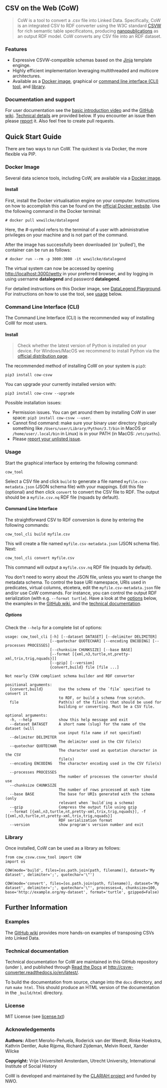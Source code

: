 ## CSV on the Web (CoW)

> CoW is a tool to convert a .csv file into Linked Data. Specifically, CoW is an integrated CSV to RDF converter using the W3C standard [CSVW](https://www.w3.org/TR/tabular-data-primer/) for rich semantic table specificatons, producing [nanopublications](http://nanopub.org/) as an output RDF model. CoW converts any CSV file into an RDF dataset.



### Features

- Expressive CSVW-compatible schemas based on the [Jinja](https://github.com/pallets/jinja) template enginge.
- Highly efficient implementation leveraging multithreaded and multicore architectures.
- Available as a [Docker image](#docker-image), graphical or [command line interface (CLI) tool](command-line-interface), and [library](#library).

### Documentation and support
For user documentation see the [basic introduction video](https://t.co/SDWC3NhWZf) and the  [GitHub wiki](https://github.com/clariah/cow/wiki/). [Technical details](#technical-details) are provided below. If you encounter an issue then please [report](https://github.com/CLARIAH/COW/issues/new/choose) it. Also feel free to create pull requests.

## Quick Start Guide

There are two ways to run CoW. The quickest is via Docker, the more flexible via PIP.

### Docker Image

Several data science tools, including CoW, are available via a [Docker image](https://github.com/CLARIAH/datalegendtools).

#### Install

First, install the Docker virtualisation engine on your computer. Instructions on how to accomplish this can be found on the [official Docker website](https://docs.docker.com/get-docker). Use the following command in the Docker terminal:

```
# docker pull wxwilcke/datalegend
```
Here, the #-symbol refers to the terminal of a user with administrative privileges on your machine and is not part of the command.

After the image has successfully been downloaded (or 'pulled'), the container can be run as follows:

```
# docker run --rm -p 3000:3000 -it wxwilcke/datalegend
```
The virtual system can now be accessed by opening [http://localhost:3000/wetty](http://localhost:3000/wetty) in your preferred browser, and by logging in using username **datalegend** and password **datalegend**.

For detailed instructions on this Docker image, see [DataLegend Playground](https://github.com/CLARIAH/datalegendtools). For instructions on how to use the tool, see  [usage](#usage) below.



### Command Line Interface (CLI)

The Command Line Interface (CLI) is the recommended way of installing CoW for most users.

#### Install

> Check whether the latest version of Python is installed on your device. For Windows/MacOS we recommend to install Python via the [official distribution page](https://www.python.org/downloads/).

The recommended method of installing CoW on your system is `pip3`:

```
pip3 install cow-csvw
```

You can upgrade your currently installed version with:

```
pip3 install cow-csvw --upgrade
```

Possible installation issues:

- Permission issues. You can get around them by installing CoW in user space: `pip3 install cow-csvw --user`. 
- Cannot find command: make sure your binary user directory (typically something like `/Users/user/Library/Python/3.7/bin` in MacOS or `/home/user/.local/bin` in Linux) is in your PATH (in MacOS: `/etc/paths`).
- Please [report your unlisted issue](https://github.com/CLARIAH/CoW/issues/new).

### Usage

Start the graphical interface by entering the following command:

```
cow_tool
```

Select a CSV file and click `build` to generate a file named `myfile.csv-metadata.json` (JSON schema file) with your mappings. Edit this file (optional) and then click `convert` to convert the CSV file to RDF. The output should be a `myfile.csv.nq` RDF file (nquads by default).

#### Command Line Interface

The straightforward CSV to RDF conversion is done by entering the following commands:

```
cow_tool_cli build myfile.csv
```

This will create a file named `myfile.csv-metadata.json` (JSON schema file). Next:

```
cow_tool_cli convert myfile.csv
```
This command will output a `myfile.csv.nq` RDF file (nquads by default).

You don't need to worry about the JSON file, unless you want to change the metadata schema. To control the base URI namespace, URIs used in predicates, virtual columns, etcetera, edit the `myfile.csv-metadata.json` file and/or use CoW commands. For instance, you can control the output RDF serialization (with e.g. ``--format turtle``). Have a look at the [options](#options) below, the examples in the [GitHub wiki](https://github.com/CLARIAH/CoW/wiki), and the [technical documentation](http://csvw-converter.readthedocs.io/en/latest/).

##### Options

Check the ``--help`` for a complete list of options:

```
usage: cow_tool_cli [-h] [--dataset DATASET] [--delimiter DELIMITER]
                    [--quotechar QUOTECHAR] [--encoding ENCODING] [--processes PROCESSES]
                    [--chunksize CHUNKSIZE] [--base BASE]
                    [--format [{xml,n3,turtle,nt,pretty-xml,trix,trig,nquads}]]
                    [--gzip] [--version]
                    {convert,build} file [file ...]

Not nearly CSVW compliant schema builder and RDF converter

positional arguments:
  {convert,build}       Use the schema of the `file` specified to convert it
                        to RDF, or build a schema from scratch.
  file                  Path(s) of the file(s) that should be used for
                        building or converting. Must be a CSV file.

optional arguments:
  -h, --help            show this help message and exit
  --dataset DATASET     A short name (slug) for the name of the dataset (will
                        use input file name if not specified)
  --delimiter DELIMITER
                        The delimiter used in the CSV file(s)
  --quotechar QUOTECHAR
                        The character used as quotation character in the CSV
                        file(s)
  --encoding ENCODING   The character encoding used in the CSV file(s)

  --processes PROCESSES
                        The number of processes the converter should use
  --chunksize CHUNKSIZE
                        The number of rows processed at each time
  --base BASE           The base for URIs generated with the schema (only
                        relevant when `build`ing a schema)
  --gzip 				Compress the output file using gzip
  --format [{xml,n3,turtle,nt,pretty-xml,trix,trig,nquads}], -f [{xml,n3,turtle,nt,pretty-xml,trix,trig,nquads}]
                        RDF serialization format
  --version             show program's version number and exit
```



### Library

Once installed, CoW can be used as a library as follows:

```
from cow_csvw.csvw_tool import COW
import os

COW(mode='build', files=[os.path.join(path, filename)], dataset='My dataset', delimiter=';', quotechar='\"')

COW(mode='convert', files=[os.path.join(path, filename)], dataset='My dataset', delimiter=';', quotechar='\"', processes=4, chunksize=100, base='http://example.org/my-dataset', format='turtle', gzipped=False)
```



## Further Information

### Examples

The [GitHub wiki](https://github.com/CLARIAH/COW/wiki) provides more hands-on examples of transposing CSVs into Linked Data.

### Technical documentation

Technical documentation for CoW are maintained in this GitHub repository (under <docs>), and published through [Read the Docs](http://readthedocs.org) at <http://csvw-converter.readthedocs.io/en/latest/>.

To build the documentation from source, change into the `docs` directory, and run `make html`. This should produce an HTML version of the documentation in the `_build/html` directory.

### License

MIT License (see [license.txt](license.txt))

### Acknowledgements

**Authors:**    Albert Meroño-Peñuela, Roderick van der Weerdt, Rinke Hoekstra, Kathrin Dentler, Auke Rijpma, Richard Zijdeman, Melvin Roest, Xander Wilcke

**Copyright:**  Vrije Universiteit Amsterdam, Utrecht University, International Institute of Social History


CoW is developed and maintained by the [CLARIAH project](https://www.clariah.nl) and funded by NWO.

